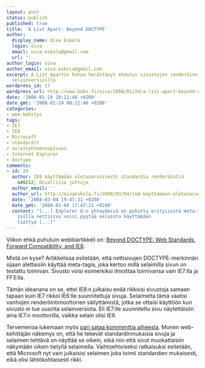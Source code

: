 ```yaml
---
layout: post
status: publish
published: true
title: 'A List Apart: Beyond DOCTYPE'
author:
  display_name: Oiva Eskola
  login: oiva
  email: oiva.eskola@gmail.com
  url: ''
author_login: oiva
author_email: oiva.eskola@gmail.com
excerpt: A List Apartin kohua herättänyt ehdotus sivustojen renderöinnistä tietyillä
  selainversioilla
wordpress_id: 17
wordpress_url: http://www.bobs.fi/oiva/2008/01/24/a-list-apart-beyond-doctype/
date: '2008-01-24 10:21:46 +0200'
date_gmt: '2008-01-24 08:21:46 +0200'
categories:
- web-kehitys
tags:
- IE7
- IE8
- Microsoft
- standardit
- selainyhteensopivuus
- Internet Explorer
- doctype
comments:
- id: 20
  author: IE8 käyttämään oletusarvoisesti standardia renderöintiä
    &#8212; Oivallisia juttuja
  author_email: ''
  author_url: http://oivaeskola.fi/2008/03/04/ie8-kayttamaan-oletusarvoisesti-standardia-renderointia/
  date: '2008-03-04 19:47:21 +0200'
  date_gmt: '2008-03-04 17:47:21 +0200'
  content: "[...] Explorer 8:n yhteydessä on puhuttu erityisistä meta-tageista,
    joilla nettisivu voisi pyytää selainta käyttämään
    tiettyä [...]"
---
```

<p>Viikon ehkä puhutuin webbiartikkeli on: <a href="http://alistapart.com/articles/beyonddoctype">Beyond DOCTYPE: Web Standards, Forward Compatibility, and IE8</a>.</p>
<p>Mistä on kyse? Artikkelissa esitetään, että nettisivujen DOCTYPE-merkinnän sijaan alettaisiin käyttää meta-tagia, joka kertoo millä selaimilla sivun on testattu toimivan. Sivusto voisi esimerkiksi ilmoittaa toimivansa vain IE7:lla ja FF3:lla.</p>
<p>Tämän ideanana on se, ettei IE8:n julkaisu enää rikkoisi sivustoja samaan tapaan kuin IE7 rikkoi IE6:lle suunniteltuja sivuja. Selaimelta tämä vaatisi vanhojen renderöintimoottorien säilyttämistä, jotka se ottaisi käyttöön kun sivusto ei tue uusinta selainversiota. Eli IE7:lle suunniteltu sivu näytettäisiin aina IE7:n moottorilla, vaikka selain olisi IE9.</p>
<p>Tervemenoa lukemaan myös <a href="http://alistapart.com/comments/beyonddoctype/">pari sataa kommenttia aiheesta</a>. Monen web-kehittäjän näkemys on, että he tekevät standardinmukaisia sivuja ja selaimen tehtävä on näyttää se oikein, eikä niin että sivut muokattaisiin näkymään oikein tietyllä selaimella. Vaihtoehtoiseksi ratkaisuksi esitetään, että Microsoft nyt vain julkaisisi selaimen joka toimii standardien mukaisesti, eikä olisi lähtökohtaisesti rikki.</p>
